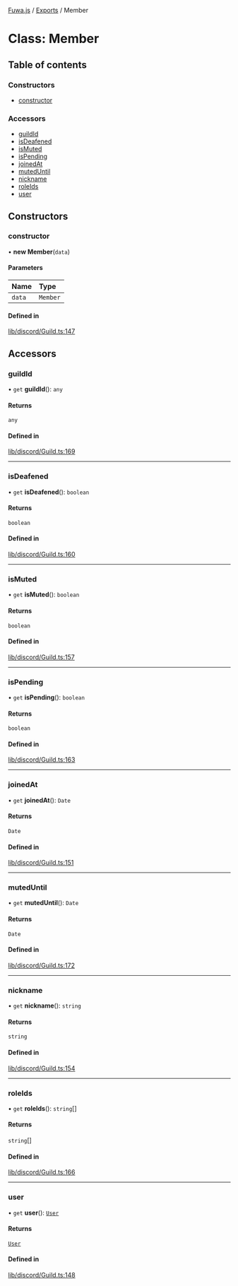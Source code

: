 [Fuwa.js](../README.md) / [Exports](../modules.md) / Member

# Class: Member

## Table of contents

### Constructors

- [constructor](Member.md#constructor)

### Accessors

- [guildId](Member.md#guildid)
- [isDeafened](Member.md#isdeafened)
- [isMuted](Member.md#ismuted)
- [isPending](Member.md#ispending)
- [joinedAt](Member.md#joinedat)
- [mutedUntil](Member.md#muteduntil)
- [nickname](Member.md#nickname)
- [roleIds](Member.md#roleids)
- [user](Member.md#user)

## Constructors

### constructor

• **new Member**(`data`)

#### Parameters

| Name | Type |
| :------ | :------ |
| `data` | `Member` |

#### Defined in

[lib/discord/Guild.ts:147](https://github.com/fuwajs/fuwa.js/blob/b00913c/src/lib/discord/Guild.ts#L147)

## Accessors

### guildId

• `get` **guildId**(): `any`

#### Returns

`any`

#### Defined in

[lib/discord/Guild.ts:169](https://github.com/fuwajs/fuwa.js/blob/b00913c/src/lib/discord/Guild.ts#L169)

___

### isDeafened

• `get` **isDeafened**(): `boolean`

#### Returns

`boolean`

#### Defined in

[lib/discord/Guild.ts:160](https://github.com/fuwajs/fuwa.js/blob/b00913c/src/lib/discord/Guild.ts#L160)

___

### isMuted

• `get` **isMuted**(): `boolean`

#### Returns

`boolean`

#### Defined in

[lib/discord/Guild.ts:157](https://github.com/fuwajs/fuwa.js/blob/b00913c/src/lib/discord/Guild.ts#L157)

___

### isPending

• `get` **isPending**(): `boolean`

#### Returns

`boolean`

#### Defined in

[lib/discord/Guild.ts:163](https://github.com/fuwajs/fuwa.js/blob/b00913c/src/lib/discord/Guild.ts#L163)

___

### joinedAt

• `get` **joinedAt**(): `Date`

#### Returns

`Date`

#### Defined in

[lib/discord/Guild.ts:151](https://github.com/fuwajs/fuwa.js/blob/b00913c/src/lib/discord/Guild.ts#L151)

___

### mutedUntil

• `get` **mutedUntil**(): `Date`

#### Returns

`Date`

#### Defined in

[lib/discord/Guild.ts:172](https://github.com/fuwajs/fuwa.js/blob/b00913c/src/lib/discord/Guild.ts#L172)

___

### nickname

• `get` **nickname**(): `string`

#### Returns

`string`

#### Defined in

[lib/discord/Guild.ts:154](https://github.com/fuwajs/fuwa.js/blob/b00913c/src/lib/discord/Guild.ts#L154)

___

### roleIds

• `get` **roleIds**(): `string`[]

#### Returns

`string`[]

#### Defined in

[lib/discord/Guild.ts:166](https://github.com/fuwajs/fuwa.js/blob/b00913c/src/lib/discord/Guild.ts#L166)

___

### user

• `get` **user**(): [`User`](User.md)

#### Returns

[`User`](User.md)

#### Defined in

[lib/discord/Guild.ts:148](https://github.com/fuwajs/fuwa.js/blob/b00913c/src/lib/discord/Guild.ts#L148)
